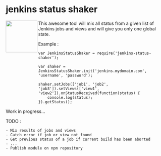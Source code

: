 # jenkins status shaker

<img src="https://cloud.githubusercontent.com/assets/1819206/12892413/4c4d9c00-ce8c-11e5-95de-a21d7128a60b.PNG" width="100" align="left" />

This awesome tool will mix all status from a given list of Jenkins jobs and views and will give you only one global state.

Example :

    var JenkinsStatusShaker = require('jenkins-status-shaker');

    var shaker = JenkinsStatusShaker.init('jenkins.mydomain.com', 'username', 'password');

    shaker.setJobs(['job1', 'job2', 'job3']).setViews(['view1', 'view2']).onStatusReceived(function(status) {
        console.log(status);
    }).getStatus();

Work in progress...

TODO :

    - Mix results of jobs and views
    - Catch error if job or view not found
    - Get previous status of a job if current build has been aborted
    - ...
    - Publish module on npm repository

